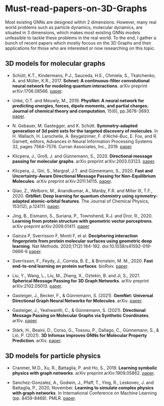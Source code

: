 # Must-read-papers-on-3D-Graphs

Most existing GNNs are designed within 2 dimensions. However, many real world problems such as particle dynamics, molecular dynamics, are situated in 3 dimensions, which makes most existing GNNs models unfeasible to tackle these problems in the real world. To the end, I gather a bunch of recent papers which mostly focous on the 3D Graphs and their applications for those who are interested or now researching on this topic. 

## 3D models for molecular graphs

- Schütt, K.T., Kindermans, P.J., Sauceda, H.E., Chmiela, S., Tkatchenko, A. and Müller, K.R., 2017. **Schnet: A continuous-filter convolutional neural network for modeling quantum interactions**. arXiv preprint arXiv:1706.08566. [paper](https://arxiv.org/abs/1706.08566).

- Unke, O.T. and Meuwly, M., 2019. **PhysNet: A neural network for predicting energies, forces, dipole moments, and partial charges. Journal of chemical theory and computation**, 15(6), pp.3678-3693. [paper](https://arxiv.org/abs/1902.08408).

- N. Gebauer, M. Gastegger, and K. Schütt. **Symmetry-adapted generation of 3d point sets for the targeted discovery of molecules**. In H. Wallach, H. Larochelle, A. Beygelzimer, F. d'Alché-Buc, E. Fox, and R. Garnett, editors, Advances in Neural Information Processing Systems 32, pages 7564–7576. Curran Associates, Inc., 2019. [paper](https://proceedings.neurips.cc/paper/2019/file/a4d8e2a7e0d0c102339f97716d2fdfb6-Paper.pdf) 

- Klicpera, J., Groß, J. and Günnemann, S., 2020. **Directional message passing for molecular graphs**. arXiv preprint arXiv:2003.03123. [paper](https://arxiv.org/abs/2003.03123).

- Klicpera, J., Giri, S., Margraf, J.T. and Günnemann, S., 2020. **Fast and Uncertainty-Aware Directional Message Passing for Non-Equilibrium Molecules**. arXiv preprint arXiv:2011.14115. [paper](https://arxiv.org/abs/2011.14115).

- Qiao, Z., Welborn, M., Anandkumar, A., Manby, F.R. and Miller III, T.F., 2020. **OrbNet: Deep learning for quantum chemistry using symmetry-adapted atomic-orbital features**. The Journal of Chemical Physics, 153(12), p.124111. [paper](https://arxiv.org/abs/2007.08026).

- Jing, B., Eismann, S., Suriana, P., Townshend, R.J. and Dror, R., 2020. **Learning from protein structure with geometric vector perceptrons**. arXiv preprint arXiv:2009.01411. [paper](https://arxiv.org/abs/2009.01411)

- Gainza P, Sverrisson F, Monti F, et al. **Deciphering interaction fingerprints from protein molecular surfaces using geometric deep learning**. Nat Methods. 2020;17(2):184-192. doi:10.1038/s41592-019-0666-6 [paper](https://pubmed.ncbi.nlm.nih.gov/31819266/).

- Sverrisson, F., Feydy, J., Correia, B. E., & Bronstein, M. M., 2020. **Fast end-to-end learning on protein surfaces**. bioRxiv. [paper](https://www.biorxiv.org/content/10.1101/2020.12.28.424589v1.full).

- Liu, Y., Wang, L., Liu, M., Zhang, X., Oztekin, B. and Ji, S., 2021. **Spherical Message Passing for 3D Graph Networks**. arXiv preprint arXiv:2102.05013. [paper](https://arxiv.org/abs/2102.05013).

- Gasteiger, J., Becker, F., & Günnemann, S. (2021). **GemNet: Universal Directional Graph Neural Networks for Molecules**. arXiv. [paper](https://doi.org/10.48550/arXiv.2106.08903).

- Gasteiger, J., Yeshwanth, C., & Günnemann, S. (2021). **Directional Message Passing on Molecular Graphs via Synthetic Coordinates**. arXiv. [paper](https://doi.org/10.48550/arXiv.2111.04718).

- Stärk, H., Beaini, D., Corso, G., Tossou, P., Dallago, C., Günnemann, S., & Liò, P. (2021). **3D Infomax improves GNNs for Molecular Property Prediction**. arXiv. [paper](https://doi.org/10.48550/arXiv.2110.04126).

## 3D models for particle physics

- Cranmer, M.D., Xu, R., Battaglia, P. and Ho, S., 2019. **Learning symbolic physics with graph networks**. arXiv preprint arXiv:1909.05862. [paper](https://arxiv.org/pdf/1909.05862.pdf).

- Sanchez-Gonzalez, A., Godwin, J., Pfaff, T., Ying, R., Leskovec, J. and Battaglia, P., 2020, November. **Learning to simulate complex physics with graph networks**. In International Conference on Machine Learning (pp. 8459-8468). PMLR. [paper](https://arxiv.org/abs/2002.09405).

 